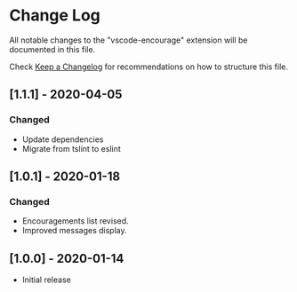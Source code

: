 # Change Log

All notable changes to the "vscode-encourage" extension will be documented in this file.

Check [Keep a Changelog](http://keepachangelog.com/) for recommendations on how to structure this file.

## [1.1.1] - 2020-04-05

### Changed

- Update dependencies
- Migrate from tslint to eslint

## [1.0.1] - 2020-01-18

### Changed

- Encouragements list revised.
- Improved messages display.

## [1.0.0] - 2020-01-14

- Initial release

